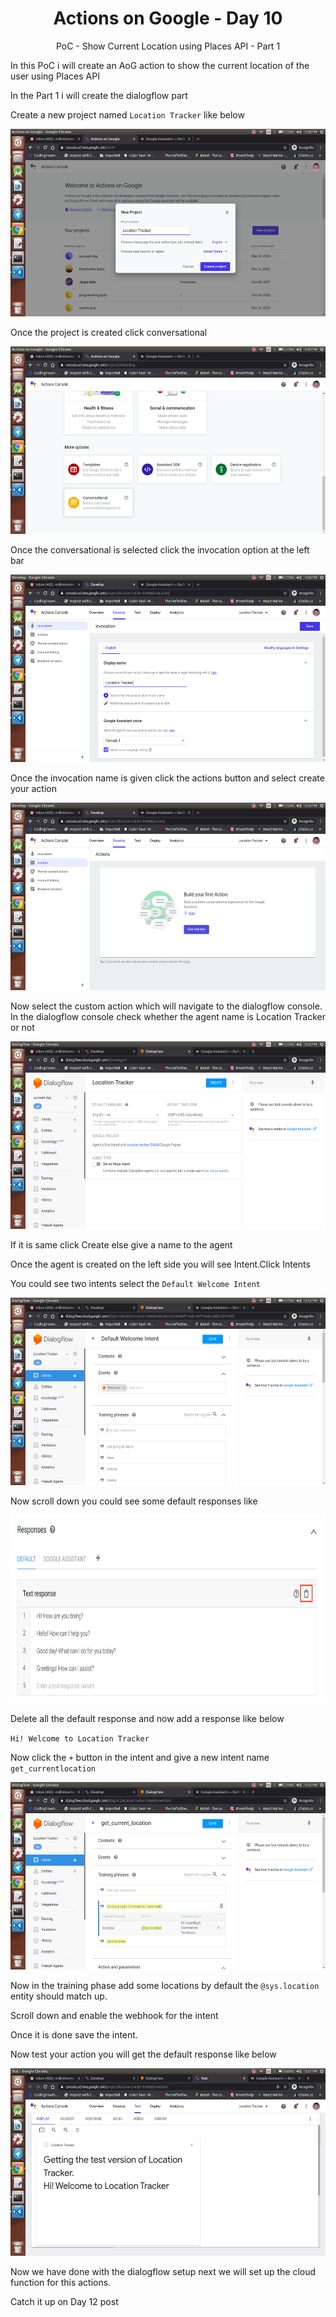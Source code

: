 <div align="center">
  <h1>Actions on Google - Day 10</h1>
  <p>PoC - Show Current Location using Places API - Part 1</p>
</div>

In this PoC i will create an AoG action to show the current location of the user using Places API

In the Part 1 i will create the dialogflow part

Create a new project named `Location Tracker` like below

<div align="center">
   <img src="../../assets/day11/locationtracker.png" alt="AoG" height="300">
</div>

Once the project is created click conversational

<div align="center">
   <img src="../../assets/day11/conversational.png" alt="AoG" height="300">
</div>

Once the conversational is selected click the invocation option at the left bar

<div align="center">
   <img src="../../assets/day11/invocation-name.png" alt="AoG" height="300">
</div>

Once the invocation name is given click the actions button and select create your action

<div align="center">
   <img src="../../assets/day11/buildactions.png" alt="AoG" height="300">
</div>

Now select the custom action which will navigate to the dialogflow console. In the dialogflow console check whether the agent name is Location Tracker or not

<div align="center">
   <img src="../../assets/day11/locationtracker-dialogflow.png" alt="AoG" height="300">
</div>

If it is same click Create else give a name to the agent

Once the agent is created on the left side you will see Intent.Click Intents

You could see two intents select the `Default Welcome Intent`

<div align="center">
   <img src="../../assets/day11/open-default-welcome-intent.png" alt="AoG" height="300">
</div>

Now scroll down you could see some default responses like 

<div align="center">
   <img src="../../assets/day11/default-welcome-response.png" alt="AoG" height="300">
</div>

Delete all the default response and now add a response like below

`Hi! Welcome to Location Tracker`

Now click the `+` button in the intent and give a new intent name `get_currentlocation`

<div align="center">
   <img src="../../assets/day11/currentlocation-intent.png" alt="AoG" height="300">
</div>

Now in the training phase add some locations by default the `@sys.location` entity should match up.

Scroll down and enable the webhook for the intent

Once it is done save the intent.

Now test your action you will get the default response like below

<div align="center">
   <img src="../../assets/day11/intial-response.png" alt="AoG" height="300">
</div>

Now we have done with the dialogflow setup next we will set up the cloud function for this actions.

Catch it up on Day 12 post